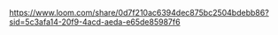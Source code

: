 https://www.loom.com/share/0d7f210ac6394dec875bc2504bdebb86?sid=5c3afa14-20f9-4acd-aeda-e65de85987f6
